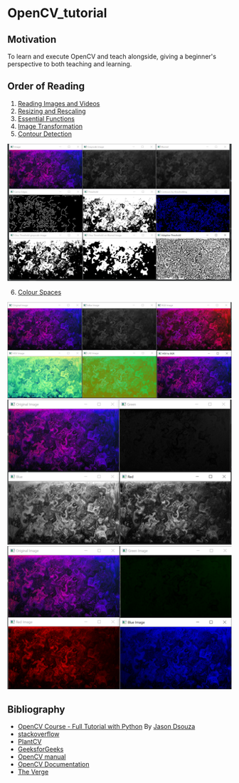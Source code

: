 # OpenCV_tutorial

## Motivation
To learn and execute OpenCV and teach alongside, giving a beginner's perspective to both teaching and learning. 

## Order of Reading
1. [Reading Images and Videos](https://github.com/saatweek/OpenCV_tutorial/blob/main/Reading%20images%20and%20videos.py)
2. [Resizing and Rescaling](https://github.com/saatweek/OpenCV_tutorial/blob/main/Resizing%20and%20Rescaling.py)
3. [Essential Functions](https://github.com/saatweek/OpenCV_tutorial/blob/main/basic%20functions.py)
4. [Image Transformation](https://github.com/saatweek/OpenCV_tutorial/blob/main/Image%20Transformation.py)
5. [Contour Detection](https://github.com/saatweek/OpenCV_tutorial/blob/main/Contour%20Detection.py)

![edges](https://github.com/saatweek/OpenCV_tutorial/blob/main/edges.png)

6. [Colour Spaces](https://github.com/saatweek/OpenCV_tutorial/blob/main/Color%20Spaces.py)

![Image Conversation](https://github.com/saatweek/OpenCV_tutorial/blob/main/Image%20Conversions.png)
![BGR Intensities](https://github.com/saatweek/OpenCV_tutorial/blob/main/bgr%20intensities.png)
![BGR Images](https://github.com/saatweek/OpenCV_tutorial/blob/main/bgr%20components.png)

## Bibliography
- [OpenCV Course - Full Tutorial with Python](https://youtu.be/oXlwWbU8l2o) By [Jason Dsouza](https://www.youtube.com/jasmcaus)
- [stackoverflow](https://stackoverflow.com/)
- [PlantCV](plantcv.readthedocs.io)
- [GeeksforGeeks](www.geeksforgeeks.org)
- [OpenCV manual](http://man.hubwiz.com/manual/OpenCV)
- [OpenCV Documentation](docs.opencv.org)
- [The Verge](https://www.theverge.com/pages/wallpapers)
